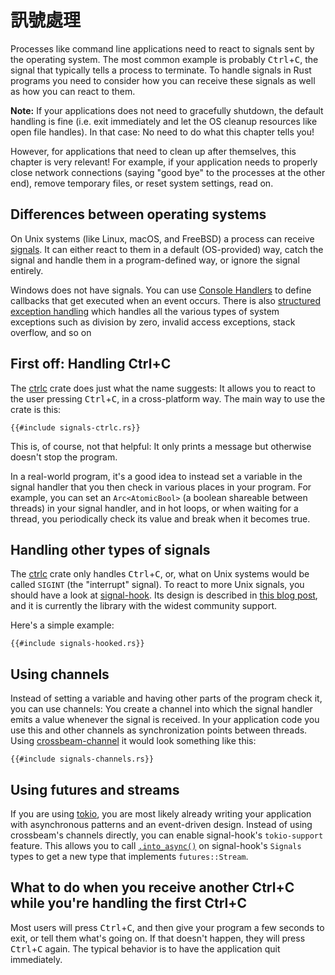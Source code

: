 # 訊號處理

Processes
like command line applications
need to react to signals sent by the operating system.
The most common example is probably <kbd>Ctrl</kbd>+<kbd>C</kbd>,
the signal that typically tells a process to terminate.
To handle signals in Rust programs
you need to consider how you can receive these signals
as well as how you can react to them.

<aside>

**Note:**
If your applications does not need to gracefully shutdown,
the default handling is fine
(i.e. exit immediately
and let the OS cleanup resources like open file handles).
In that case:
No need to do what this chapter tells you!

However,
for applications that need to clean up after themselves,
this chapter is very relevant!
For example,
if your application needs to
properly close network connections
(saying "good bye" to the processes at the other end),
remove temporary files,
or reset system settings,
read on.

</aside>

## Differences between operating systems

On Unix systems
(like Linux, macOS, and FreeBSD)
a process can receive [signals].
It can either react to them
in a default (OS-provided) way,
catch the signal and handle them in a program-defined way,
or ignore the signal entirely.

[signals]: https://manpages.ubuntu.com/manpages/bionic/en/man7/signal.7.html

Windows does not have signals.
You can use [Console Handlers]
to define callbacks that get executed when an event occurs.
There is also [structured exception handling]
which handles all the various types of system exceptions such as division by zero, invalid access exceptions, stack overflow, and so on

[Console Handlers]: https://docs.microsoft.com/en-us/windows/console/console-control-handlers
[structured exception handling]: https://docs.microsoft.com/en-us/windows/desktop/debug/structured-exception-handling

## First off: Handling Ctrl+C

The [ctrlc] crate does just what the name suggests:
It allows you to react to the user pressing <kbd>Ctrl</kbd>+<kbd>C</kbd>,
in a cross-platform way.
The main way to use the crate is this:

[ctrlc]: https://crates.io/crates/ctrlc

```rust,ignore
{{#include signals-ctrlc.rs}}
```

This is, of course, not that helpful:
It only prints a message but otherwise doesn't stop the program.

In a real-world program,
it's a good idea to instead set a variable in the signal handler
that you then check in various places in your program.
For example,
you can set an `Arc<AtomicBool>`
(a boolean shareable between threads)
in your signal handler,
and in hot loops,
or when waiting for a thread,
you periodically check its value
and break when it becomes true.

## Handling other types of signals

The [ctrlc] crate only handles <kbd>Ctrl</kbd>+<kbd>C</kbd>,
or, what on Unix systems would be called `SIGINT` (the "interrupt" signal).
To react to more Unix signals,
you should have a look at [signal-hook].
Its design is described in [this blog post][signal-hook-post],
and it is currently the library with the widest community support.

Here's a simple example:

```rust,ignore
{{#include signals-hooked.rs}}
```

[signal-hook-post]: https://vorner.github.io/2018/06/28/signal-hook.html

## Using channels

Instead of setting a variable
and having other parts of the program check it,
you can use channels:
You create a channel into which the signal handler emits a value
whenever the signal is received.
In your application code you use
this and other channels
as synchronization points between threads.
Using [crossbeam-channel] it would look something like this:

[crossbeam-channel]: https://crates.io/crates/crossbeam-channel

```rust,ignore
{{#include signals-channels.rs}}
```

## Using futures and streams

If you are using [tokio],
you are most likely already writing your application
with asynchronous patterns and an event-driven design.
Instead of using crossbeam's channels directly,
you can enable signal-hook's `tokio-support` feature.
This allows you to call [`.into_async()`]
on signal-hook's `Signals` types
to get a new type that implements `futures::Stream`.

[signal-hook]: https://crates.io/crates/signal-hook
[tokio]: https://tokio.rs/
[`.into_async()`]: https://docs.rs/signal-hook/0.1.6/signal_hook/iterator/struct.Signals.html#method.into_async

## What to do when you receive another Ctrl+C while you're handling the first Ctrl+C

Most users will press <kbd>Ctrl</kbd>+<kbd>C</kbd>,
and then give your program a few seconds to exit,
or tell them what's going on.
If that doesn't happen,
they will press <kbd>Ctrl</kbd>+<kbd>C</kbd> again.
The typical behavior is to have the application quit immediately.
